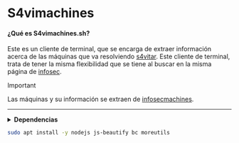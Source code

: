 # S4vimachines

#### ¿Qué es S4vimachines.sh?
Este es un cliente de terminal, que se encarga de extraer información acerca de las máquinas que va resolviendo [s4vitar](https://www.youtube.com/s4vitar). Este cliente de terminal, trata de tener la misma flexibilidad que se tiene al buscar en la misma página de [infosec](https://infosecmachines.io). 
> [!IMPORTANT]
> Las máquinas y su información se extraen de [infosecmachines](https://infosecmachines.io/api/machines).

---

<details>
  <summary><b>Dependencias</b></summary>

  <!-- Aquí va tu contenido en Markdown -->
  ### Debian
  - Instala el paquete X
  - Habilita el servicio Y
  - Configura Z

  ### Arch
  - Instala el paquete A
  - Habilita el servicio B
  - Configura C

</details>


```bash
sudo apt install -y nodejs js-beautify bc moreutils

```
